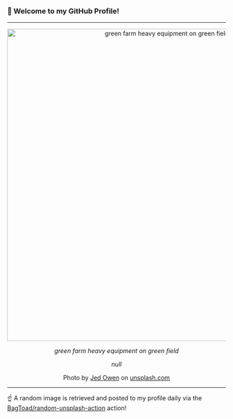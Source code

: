 ### 👋 Welcome to my GitHub Profile!

----

<div align="center">
  <img width="720" src="https://images.unsplash.com/photo-1527847263472-aa5338d178b8?crop=entropy&cs=tinysrgb&fit=max&fm=jpg&ixid=M3w1NTI0OTR8MHwxfHJhbmRvbXx8fHx8fHx8fDE3NDU1NjE2NDF8&ixlib=rb-4.0.3&q=80&w=1080" alt="green farm heavy equipment on green field">
  
  <em>green farm heavy equipment on green field</em>
  
  <em>null</em>
  
  Photo by [Jed Owen](https://www.instagram.com/jed_owen/) on [unsplash.com](https://unsplash.com/)
</div>

----

☝️ A random image is retrieved and posted to my profile daily via the [BagToad/random-unsplash-action](https://github.com/BagToad/random-unsplash-action) action!

